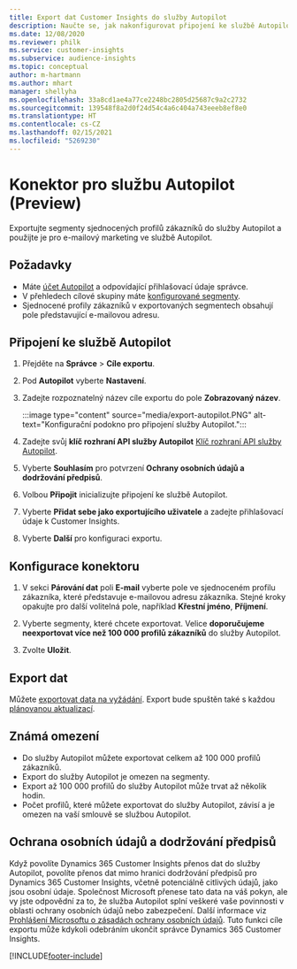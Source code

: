 ```yaml
---
title: Export dat Customer Insights do služby Autopilot
description: Naučte se, jak nakonfigurovat připojení ke službě Autopilot.
ms.date: 12/08/2020
ms.reviewer: philk
ms.service: customer-insights
ms.subservice: audience-insights
ms.topic: conceptual
author: m-hartmann
ms.author: mhart
manager: shellyha
ms.openlocfilehash: 33a8cd1ae4a77ce2248bc2805d25687c9a2c2732
ms.sourcegitcommit: 139548f8a2d0f24d54c4a6c404a743eeeb8ef8e0
ms.translationtype: HT
ms.contentlocale: cs-CZ
ms.lasthandoff: 02/15/2021
ms.locfileid: "5269230"
---
```

# <a name="connector-for-autopilot-preview"></a>Konektor pro službu Autopilot (Preview)

Exportujte segmenty sjednocených profilů zákazníků do služby Autopilot a použijte je pro e-mailový marketing ve službě Autopilot. 

## <a name="prerequisites"></a>Požadavky

-   Máte [účet Autopilot](https://www.autopilothq.com/) a odpovídající přihlašovací údaje správce.
-   V přehledech cílové skupiny máte [konfigurované segmenty](segments.md).
-   Sjednocené profily zákazníků v exportovaných segmentech obsahují pole představující e-mailovou adresu.

## <a name="connect-to-autopilot"></a>Připojení ke službě Autopilot

1. Přejděte na **Správce** > **Cíle exportu**.

1. Pod **Autopilot** vyberte **Nastavení**.

1. Zadejte rozpoznatelný název cíle exportu do pole **Zobrazovaný název**.

   :::image type="content" source="media/export-autopilot.PNG" alt-text="Konfigurační podokno pro připojení služby Autopilot.":::

1. Zadejte svůj **klíč rozhraní API služby Autopilot** [Klíč rozhraní API služby Autopilot](https://autopilot.docs.apiary.io/#).

1. Vyberte **Souhlasím** pro potvrzení **Ochrany osobních údajů a dodržování předpisů**.

1. Volbou **Připojit** inicializujte připojení ke službě Autopilot.

1. Vyberte **Přidat sebe jako exportujícího uživatele** a zadejte přihlašovací údaje k Customer Insights.

1. Vyberte **Další** pro konfiguraci exportu.

## <a name="configure-the-connector"></a>Konfigurace konektoru

1. V sekci **Párování dat** poli **E-mail** vyberte pole ve sjednoceném profilu zákazníka, které představuje e-mailovou adresu zákazníka. Stejné kroky opakujte pro další volitelná pole, například **Křestní jméno**, **Příjmení**.

1. Vyberte segmenty, které chcete exportovat. Velice **doporučujeme neexportovat více než 100 000 profilů zákazníků** do služby Autopilot. 

1. Zvolte **Uložit**.

## <a name="export-the-data"></a>Export dat

Můžete [exportovat data na vyžádání](export-destinations.md). Export bude spuštěn také s každou [plánovanou aktualizací](system.md#schedule-tab).

## <a name="known-limitations"></a>Známá omezení

- Do služby Autopilot můžete exportovat celkem až 100 000 profilů zákazníků.
- Export do služby Autopilot je omezen na segmenty.
- Export až 100 000 profilů do služby Autopilot může trvat až několik hodin. 
- Počet profilů, které můžete exportovat do služby Autopilot, závisí a je omezen na vaší smlouvě se službou Autopilot.

## <a name="data-privacy-and-compliance"></a>Ochrana osobních údajů a dodržování předpisů

Když povolíte Dynamics 365 Customer Insights přenos dat do služby Autopilot, povolíte přenos dat mimo hranici dodržování předpisů pro Dynamics 365 Customer Insights, včetně potenciálně citlivých údajů, jako jsou osobní údaje. Společnost Microsoft přenese tato data na váš pokyn, ale vy jste odpovědní za to, že služba Autopilot splní veškeré vaše povinnosti v oblasti ochrany osobních údajů nebo zabezpečení. Další informace viz [Prohlášení Microsoftu o zásadách ochrany osobních údajů](https://go.microsoft.com/fwlink/?linkid=396732).
Tuto funkci cíle exportu může kdykoli odebráním ukončit správce Dynamics 365 Customer Insights.


[!INCLUDE[footer-include](../includes/footer-banner.md)]
